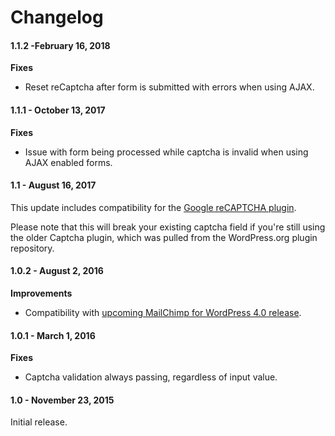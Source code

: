 Changelog
=========

#### 1.1.2 -February 16, 2018

**Fixes**

- Reset reCaptcha after form is submitted with errors when using AJAX.


#### 1.1.1 - October 13, 2017

**Fixes**

- Issue with form being processed while captcha is invalid when using AJAX enabled forms.


#### 1.1 - August 16, 2017

This update includes compatibility for the [Google reCAPTCHA plugin](https://wordpress.org/plugins/google-captcha/). 

Please note that this will break your existing captcha field if you're still using the older Captcha plugin, which was pulled from the WordPress.org plugin repository.


#### 1.0.2 - August 2, 2016

**Improvements**

- Compatibility with [upcoming MailChimp for WordPress 4.0 release](https://mc4wp.com/kb/upgrading-to-4-0/).


#### 1.0.1 - March 1, 2016

**Fixes**

- Captcha validation always passing, regardless of input value.


#### 1.0 - November 23, 2015

Initial release.
